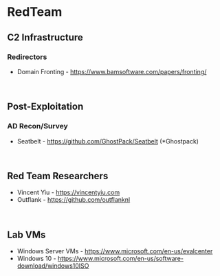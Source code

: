 # RedTeam

## C2 Infrastructure
### Redirectors
  * Domain Fronting - https://www.bamsoftware.com/papers/fronting/
</br>

## Post-Exploitation
### AD Recon/Survey
 * Seatbelt - https://github.com/GhostPack/Seatbelt (*Ghostpack)
</br>

## Red Team Researchers
  * Vincent Yiu - https://vincentyiu.com
  * Outflank - https://github.com/outflanknl
</br>
  

## Lab VMs
  * Windows Server VMs - https://www.microsoft.com/en-us/evalcenter
  * Windows 10 - https://www.microsoft.com/en-us/software-download/windows10ISO

